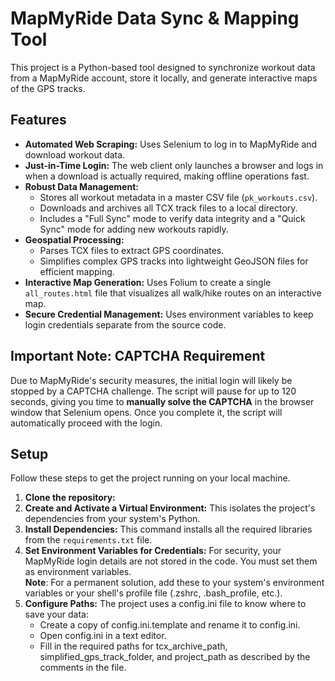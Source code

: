 # MapMyRide Data Sync & Mapping Tool

This project is a Python-based tool designed to synchronize workout data from a MapMyRide account, store it locally, and generate interactive maps of the GPS tracks.

## Features

- **Automated Web Scraping:** Uses Selenium to log in to MapMyRide and download workout data.
- **Just-in-Time Login:** The web client only launches a browser and logs in when a download is actually required, making offline operations fast.
- **Robust Data Management:**
    - Stores all workout metadata in a master CSV file (`pk_workouts.csv`).
    - Downloads and archives all TCX track files to a local directory.
    - Includes a "Full Sync" mode to verify data integrity and a "Quick Sync" mode for adding new workouts rapidly.
- **Geospatial Processing:**
    - Parses TCX files to extract GPS coordinates.
    - Simplifies complex GPS tracks into lightweight GeoJSON files for efficient mapping.
- **Interactive Map Generation:** Uses Folium to create a single `all_routes.html` file that visualizes all walk/hike routes on an interactive map.
- **Secure Credential Management:** Uses environment variables to keep login credentials separate from the source code.

## Important Note: CAPTCHA Requirement

Due to MapMyRide's security measures, the initial login will likely be stopped by a CAPTCHA challenge. The script will pause for up to 120 seconds, giving you time to **manually solve the CAPTCHA** in the browser window that Selenium opens. Once you complete it, the script will automatically proceed with the login.

## Setup

Follow these steps to get the project running on your local machine.

1.  **Clone the repository:**
2.  **Create and Activate a Virtual Environment:**
    This isolates the project's dependencies from your system's Python.
3.  **Install Dependencies:**
    This command installs all the required libraries from the `requirements.txt` file.
4. **Set Environment Variables for Credentials:** For security, your MapMyRide login details are not stored in the code. You must set them as environment variables.  
**Note**: For a permanent solution, add these to your system's environment variables or your shell's profile file (.zshrc, .bash_profile, etc.).
5. **Configure Paths:** The project uses a config.ini file to know where to save your data:
   - Create a copy of config.ini.template and rename it to config.ini.
   - Open config.ini in a text editor.
   - Fill in the required paths for tcx_archive_path, simplified_gps_track_folder, and project_path as described by the comments in the file.
       